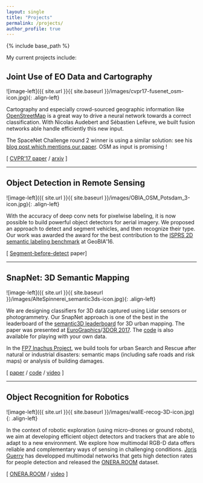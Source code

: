 ```yaml
---
layout: single
title: "Projects"
permalink: /projects/
author_profile: true
---
```


{% include base_path %}

My current projects include:


## Joint Use of EO Data and Cartography 	 

![image-left]({{ site.url }}{{ site.baseurl }}/images/cvpr17-fusenet_osm-icon.jpg){: .align-left}

Cartography and especially crowd-sourced geographic information like [OpenStreetMap](https://www.openstreetmap.org/) is a great way to drive a neural network towards a correct classification. With Nicolas Audebert and Sébastien Lefèvre, we built fusion networks able handle efficiently this new input.

The SpaceNet Challenge round 2 winner is using a similar solution: see his [blog post which mentions our paper](http://i.ho.lc/winning-solution-for-the-spacenet-challenge-joint-learning-with-openstreetmap.html). OSM as input is promising !

\[ [CVPR'17 paper](https://arxiv.org/pdf/1705.06057) / [arxiv](https://arxiv.org/abs/1705.06057) \]

---

## Object Detection in Remote Sensing 	 

![image-left]({{ site.url }}{{ site.baseurl }}/images/OBIA_OSM_Potsdam_3-icon.jpg){: .align-left}

With the accuracy of deep conv nets for pixelwise labeling, it is now possible to build powerful object detectors for aerial imagery. We proposed an approach to detect and segment vehicles, and then recognize their type. Our work was awarded the award for the best contribution to the [ISPRS 2D semantic labeling benchmark](http://www2.isprs.org/vaihingen-2d-semantic-labeling-contest.html) at GeoBIA'16.

\[ [Segment-before-detect](http://www.mdpi.com/2072-4292/9/4/368/pdf) paper\]


---

## SnapNet: 3D Semantic Mapping 	 

![image-left]({{ site.url }}{{ site.baseurl }}/images/AlteSpinnerei_semantic3ds-icon.jpg){: .align-left}

We are designing classifiers for 3D data captured using Lidar sensors or photogrammetry. Our SnapNet approach is one of the best in the leaderboard of the [semantic3D leaderboard](http://semantic3d.net/view_results.php?chl=1) for 3D urban mapping. The paper was presented at [EuroGraphics](http://www.eurographics2017.fr/)/[3DOR 2017](http://liris.cnrs.fr/eg3dor2017/). The [code](https://github.com/aboulch/snapnet) is also available for playing with your own data.

In the [FP7 Inachus Project](http://www.inachus.eu/), we build tools for urban Search and Rescue after natural or industrial disasters: semantic maps (including safe roads and risk maps) or analysis of building damages.

\[ [paper](http://blesaux.free.fr/papers/17-EG3DOR-SnapNet-BoulchLeSauxAudebert-compressed.pdf) / [code](https://github.com/aboulch/snapnet) / [video](https://youtu.be/xT4VrtCu8Po) \]

---

## Object Recognition for Robotics 	 

![image-left]({{ site.url }}{{ site.baseurl }}/images/wallE-recog-3D-icon.jpg){: .align-left}

In the context of robotic exploration (using micro-drones or ground robots), we aim at developing efficient object detectors and trackers that are able to adapt to a new environment. We explore how multimodal RGB-D data offers reliable and complementary ways of sensing in challenging conditions. [Joris Guerry](http://jorisguerry.fr/) has developped multimodal networks that gets high detection rates for people detection and released the [ONERA.ROOM](http://jorisguerry.fr/ONERA.ROOM/) dataset.

\[ [ONERA.ROOM](http://jorisguerry.fr/ONERA.ROOM/) / [video](https://youtu.be/jEHyG2BSnGc) \]
